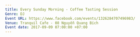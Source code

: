```yaml
---
title: Every Sunday Morning - Coffee Tasting Session
Genre: DJ
Event URL: https://www.facebook.com/events/1326284707496983/
Venue: Tranquil Cafe - 08 Nguyễn Quang Bích
Event date: 2017-09-09 07:00:00 +07:00
---
```


